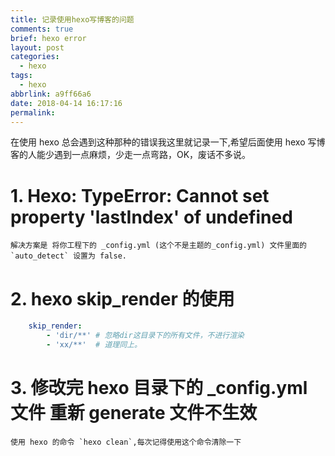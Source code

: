 ```yaml
---
title: 记录使用hexo写博客的问题
comments: true
brief: hexo error
layout: post
categories:
  - hexo
tags:
  - hexo
abbrlink: a9ff66a6
date: 2018-04-14 16:17:16
permalink:
---
```

在使用 hexo 总会遇到这种那种的错误我这里就记录一下,希望后面使用 hexo 写博客的人能少遇到一点麻烦，少走一点弯路，OK，废话不多说。

<!-- more -->

# 1. Hexo: TypeError: Cannot set property 'lastIndex' of undefined

    解决方案是 将你工程下的 _config.yml (这个不是主题的_config.yml) 文件里面的 `auto_detect` 设置为 false.

# 2. hexo skip_render 的使用

``` yml
    skip_render:
        - 'dir/**' # 忽略dir这目录下的所有文件，不进行渲染
        - 'xx/**'  # 道理同上。
```

# 3. 修改完 hexo 目录下的 _config.yml 文件 重新 generate 文件不生效

    使用 hexo 的命令 `hexo clean`,每次记得使用这个命令清除一下


